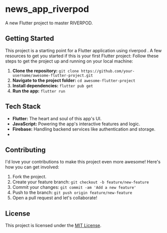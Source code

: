 # news_app_riverpod

A new Flutter project to master RIVERPOD.


## Getting Started


This project is a starting point for a Flutter application using riverpod .
A few resources to get you started if this is your first Flutter project:
Follow these steps to get the project up and running on your local machine:

1. **Clone the repository:** `git clone https://github.com/your-username/awesome-flutter-project.git`
2. **Navigate to the project folder:** `cd awesome-flutter-project`
3. **Install dependencies:** `flutter pub get`
4. **Run the app:** `flutter run`
## Tech Stack
- **Flutter:** The heart and soul of this app's UI.
- **JavaScript:** Powering the app's interactive features and logic.
- **Firebase:** Handling backend services like authentication and storage.
- 
## Contributing

I'd love your contributions to make this project even more awesome! Here's how you can get involved:

1. Fork the project.
2. Create your feature branch: `git checkout -b feature/new-feature`
3. Commit your changes: `git commit -am 'Add a new feature'`
4. Push to the branch: `git push origin feature/new-feature`
5. Open a pull request and let's collaborate!


## License


This project is licensed under the [MIT License](LICENSE).
